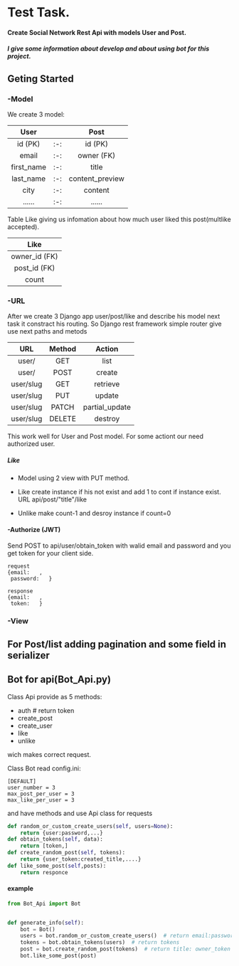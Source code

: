 # Test Task.
#### Create Social Network Rest Api with models User and Post.
##### I give some information about develop and about using bot for this project.

## Geting Started
### -Model
We create 3 model:

| User          |     | Post            |
|:-------------:| :-: |:---------------:|
| id (PK)       | :-: | id (PK)         |
| email         | :-: | owner (FK)      |
| first_name    | :-: | title           |
| last_name     | :-: | content_preview |
| city          | :-: | content         |
| ......        | :-: | ......          |

Table Like giving us infomation about how much user liked this post(multlike accepted).  


| Like          |
|:-------------:|
| owner_id (FK) |
| post_id (FK)  |
| count         |
### -URL
After we create 3 Django app user/post/like and describe his model next task it constract his routing.
So Django rest framework simple router give use next paths and metods

| URL           | Method          | Action          |
|:-------------:|:---------------:|:---------------:|
| user/         | GET             | list            |
| user/         | POST            | create          |
| user/slug     | GET             | retrieve        |
| user/slug     | PUT             | update          |
| user/slug     | PATCH           | partial_update  |
| user/slug     | DELETE          | destroy         |

This work well for User and Post model. For some actiont our need authorized user. 

##### Like

* Model using 2 view with PUT method. 

* Like
  create instance if his not exist and 
  add 1 to cont if instance exist.
  URL api/post/"title"/like 
  
* Unlike
  make count-1 and 
  desroy instance if count=0
  
#### -Authorize (JWT)
Send POST to api/user/obtain_token with walid email and password and you get token for your client side.
```
request
{email:   ,
 password:   }
```

```
response
{email:   ,
 token:   }
```
 
### -View
For Post/list adding pagination and some field in serializer 
---

## Bot for api(Bot_Api.py)

Class Api provide as 5 methods:

* auth        # return token
* create_post
* create_user
* like
* unlike

wich makes correct request.

Class Bot read config.ini:
```
[DEFAULT]
user_number = 3
max_post_per_user = 3
max_like_per_user = 3
```
and have methods and use Api class for requests
```python
def random_or_custom_create_users(self, users=None):
    return {user:password,...} 
def obtain_tokens(self, data):
    return [token,]
def create_random_post(self, tokens):
    return {user_token:created_title,....}
def like_some_post(self,posts):
    return responce
```
#### example
```python
from Bot_Api import Bot


def generate_info(self):
    bot = Bot()
    users = bot.random_or_custom_create_users()  # return email:password
    tokens = bot.obtain_tokens(users)  # return tokens
    post = bot.create_random_post(tokens)  # return title: owner_token
    bot.like_some_post(post)
```








